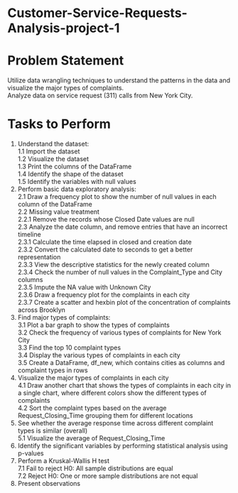 # Customer-Service-Requests-Analysis-project-1
# Problem Statement
Utilize data wrangling techniques to understand the patterns in the data and visualize the major types of complaints.  
Analyze data on service request (311) calls  from New York City.  
# Tasks to Perform
   1. Understand the dataset:  
1.1 Import the dataset  
1.2 Visualize the dataset  
1.3 Print the columns of the DataFrame  
1.4 Identify the shape of the dataset  
1.5 Identify the variables with null values  
   2. Perform basic data exploratory analysis:  
2.1 Draw a frequency plot to show the number of null values in each column of the DataFrame  
2.2 Missing value treatment  
2.2.1 Remove the records whose Closed Date values are null  
2.3 Analyze the date column, and remove entries that have an incorrect timeline  
2.3.1 Calculate the time elapsed in closed and creation date  
2.3.2 Convert the calculated date to seconds to get a better representation  
2.3.3 View the descriptive statistics for the newly created column  
2.3.4 Check the number of null values in the Complaint_Type and City columns  
2.3.5 Impute the NA value with Unknown City  
2.3.6 Draw a frequency plot for the complaints in each city  
2.3.7 Create a scatter and hexbin plot of the concentration of complaints across Brooklyn  
   3. Find major types of complaints:  
3.1 Plot a bar graph to show the types of complaints  
3.2 Check the frequency of various types of complaints for New York City  
3.3 Find the top 10 complaint types  
3.4 Display the various types of complaints in each city  
3.5 Create a DataFrame, df_new, which contains cities as columns and complaint types in rows  
   4. Visualize the major types of complaints in each city  
4.1 Draw another chart that shows the types of complaints in each city in a single chart, where different colors show the different types of complaints  
4.2 Sort the complaint types based on the average Request_Closing_Time grouping them for different locations  
   5. See whether the average response time across different complaint types is similar (overall)  
5.1 Visualize the average of Request_Closing_Time  
   6. Identify the significant variables by performing statistical analysis using p-values  
   7. Perform a Kruskal-Wallis H test  
7.1 Fail to reject H0: All sample distributions are equal  
7.2 Reject H0: One or more sample distributions are not equal  
   8. Present observations  
